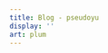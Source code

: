 ```yaml
---
title: Blog - pseudoyu
display: ''
art: plum
---
```


<SubNav />

<ListPosts only-date type="blog" />
